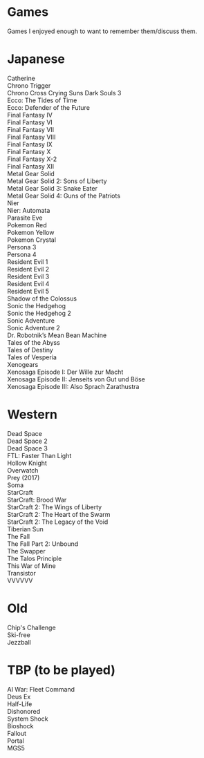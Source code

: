 # Games

Games I enjoyed enough to want to remember them/discuss them. 

# Japanese

Catherine  
Chrono Trigger  
Chrono Cross
Crying Suns
Dark Souls 3  
Ecco: The Tides of Time  
Ecco: Defender of the Future  
Final Fantasy IV  
Final Fantasy VI  
Final Fantasy VII  
Final Fantasy VIII  
Final Fantasy IX  
Final Fantasy X  
Final Fantasy X-2  
Final Fantasy XII  
Metal Gear Solid   
Metal Gear Solid 2: Sons of Liberty  
Metal Gear Solid 3: Snake Eater  
Metal Gear Solid 4: Guns of the Patriots  
Nier  
Nier: Automata  
Parasite Eve  
Pokemon Red  
Pokemon Yellow  
Pokemon Crystal  
Persona 3  
Persona 4  
Resident Evil 1  
Resident Evil 2  
Resident Evil 3  
Resident Evil 4  
Resident Evil 5  
Shadow of the Colossus  
Sonic the Hedgehog  
Sonic the Hedgehog 2  
Sonic Adventure  
Sonic Adventure 2  
Dr. Robotnik’s Mean Bean Machine  
Tales of the Abyss  
Tales of Destiny  
Tales of Vesperia  
Xenogears  
Xenosaga Episode I: Der Wille zur Macht  
Xenosaga Episode II: Jenseits von Gut und Böse  
Xenosaga Episode III: Also Sprach Zarathustra  

# Western

Dead Space  
Dead Space 2  
Dead Space 3  
FTL: Faster Than Light  
Hollow Knight  
Overwatch  
Prey (2017)  
Soma  
StarCraft  
StarCraft: Brood War  
StarCraft 2: The Wings of Liberty  
StarCraft 2: The Heart of the Swarm  
StarCraft 2: The Legacy of the Void  
Tiberian Sun  
The Fall  
The Fall Part 2: Unbound  
The Swapper  
The Talos Principle  
This War of Mine  
Transistor  
VVVVVV  

# Old

Chip's Challenge  
Ski-free  
Jezzball  

# TBP (to be played)

AI War: Fleet Command  
Deus Ex  
Half-Life  
Dishonored  
System Shock  
Bioshock  
Fallout  
Portal   
MGS5  
